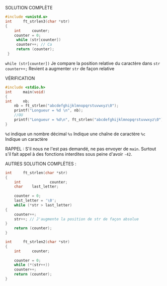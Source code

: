 SOLUTION COMPLÈTE
```c
#include <unistd.u>
int     ft_strlen3(char *str)
{
	int     counter;
	counter = 0;
	 while (str[counter]) 
	 counter++; // Ca 
	 return (counter);
 }
```

`while (str[counter])` Je compare la position relative du caractère dans `str`
`counter++;` Revient a augmenter `str` de façon relative

VÉRIFICATION
```c
#include <stdio.h>
int     main(void)
{
int     nb;
	nb = ft_strlen("abcdefghijklmnopqrstuvwxyz\0");
	printf("Longueur = %d \n", nb);
	//OU
	printf("Longueur = %d\n", ft_strlen("abcdefghijklmnopqrstuvwxyz\0"));
}
```
`%d` indique un nombre décimal
`%s` Indique une chaîne de caractère
`%c` Indique un caractère

RAPPEL : 
S'il nous ne l'est pas demandé, ne pas envoyer de `main`.
Surtout s'il fait appel à des fonctions interdites sous peine d'avoir `-42`.

AUTRES SOLUTION COMPLÈTES : 
```C
int     ft_strlen(char *str)
{
	int             counter;
	char    last_letter;
	
	counter = 0;
	last_letter = '\0';
	while (*str > last_letter)
{
	counter++;
	str++; // J'augmente la position de str de façon absolue
}
	return (counter);
}
```

```C
int     ft_strlen2(char *str)
{
	int     counter;
	
	counter = 0;
	while (*(str++))
	counter++;
	return (counter);
}
```

